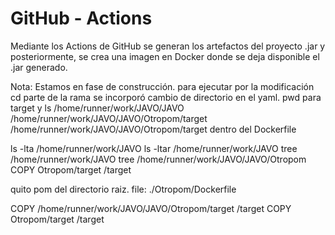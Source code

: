 # GitHub - Actions

Mediante los Actions de GitHub se generan los artefactos del proyecto .jar y posteriormente, se crea una imagen en Docker donde se deja disponible el .jar generado.


Nota:
Estamos en fase de construcción.
para ejecutar por la modificación cd parte de la rama
se incorporó cambio de directorio en el yaml. 
pwd para target y ls 
/home/runner/work/JAVO/JAVO  
/home/runner/work/JAVO/JAVO/Otropom/target
/home/runner/work/JAVO/JAVO/Otropom/target dentro del Dockerfile  

ls -lta /home/runner/work/JAVO
ls -ltar /home/runner/work/JAVO
tree /home/runner/work/JAVO
 tree /home/runner/work/JAVO/JAVO/Otropom
 COPY Otropom/target /target

quito pom del directorio raiz.
file: ./Otropom/Dockerfile

COPY /home/runner/work/JAVO/JAVO/Otropom/target /target
COPY Otropom/target /target

